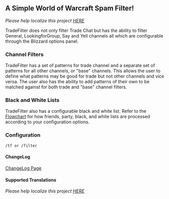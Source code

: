 ## A Simple World of Warcraft Spam Filter!
_Please help localize this project [HERE](http://www.wowace.com/projects/trade-filter/localization/)_

TradeFilter does not only filter Trade Chat but has the ability to filter General, LookingforGroup, Say and Yell channels all which are configurable through the Blizzard options panel.

### Channel Filters
TradeFilter has a set of patterns for trade channel and a separate set of patterns for all other channels, or "base" channels. This allows the user to define what patterns may be good for trade but not other channels and vice versa. The user also has the ability to add patterns of their own to be matched against for both trade and "base" channel filters.

### Black and White Lists
TradeFilter also has a configurable black and white list. Refer to the [Flowchart](./docs/assets/TradeFilter_Flow.png) for how friends, party, black, and white lists are processed according to your configuration options.

### Configuration
```
/tf or /filter
```

#### ChangeLog
[ChangeLog Page](https://github.com/Evonder/TradeFilter/releases)

#### Supported Translations
_Please help localize this project [HERE](http://www.wowace.com/projects/trade-filter/localization/)_
